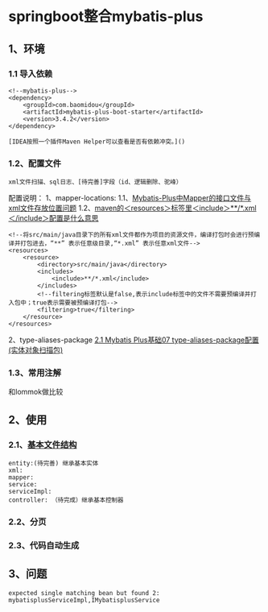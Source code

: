 # springboot整合mybatis-plus
## 1、环境
### 1.1 导入依赖
    <!--mybatis-plus-->
    <dependency>
        <groupId>com.baomidou</groupId>
        <artifactId>mybatis-plus-boot-starter</artifactId>
        <version>3.4.2</version>
    </dependency>

    [IDEA按照一个插件Maven Helper可以查看是否有依赖冲突。]()

### 1.2、配置文件
    xml文件扫描、sql日志、[待完善]字段（id、逻辑删除、驼峰）
    

配置说明：
1、mapper-locations:
1.1、[Mybatis-Plus中Mapper的接口文件与xml文件存放位置问题](https://blog.csdn.net/weixin_42925623/article/details/126251037)
1.2、[maven的＜resources＞标签里＜include＞**/*.xml＜/include＞配置是什么意思](https://blog.csdn.net/Adeluoo/article/details/124610637)

    <!--将src/main/java目录下的所有xml文件都作为项目的资源文件，编译打包时会进行预编译并打包进去，“**” 表示任意级目录,“*.xml” 表示任意xml文件-->
    <resources>
        <resource>
            <directory>src/main/java</directory>
            <includes>
                <include>**/*.xml</include>
            </includes>
            <!--filtering标签默认是false,表示include标签中的文件不需要预编译并打入包中；true表示需要被预编译打包-->
            <filtering>true</filtering>
        </resource>
    </resources>

2、type-aliases-package
[2.1 Mybatis Plus基础07 type-aliases-package配置(实体对象扫描包)](https://blog.csdn.net/h470789634/article/details/124581547)
### 1.3、常用注解
和lommok做比较

## 2、使用
### 2.1、[基本文件结构](https://blog.csdn.net/weixin_45737330/article/details/127059233)
    entity:(待完善) 继承基本实体
    xml:
    mapper:
    service:
    serviceImpl:
    controller: （待完成）继承基本控制器
### 2.2、分页
### 2.3、代码自动生成

## 3、问题
    expected single matching bean but found 2: mybatisplusServiceImpl,IMybatisplusService
